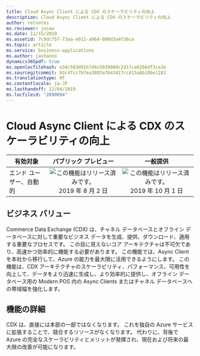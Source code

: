 ```yaml
---
title: Cloud Async Client による CDX のスケーラビリティの向上
description: Cloud Async Client による CDX のスケーラビリティの向上
author: relnotes
ms.reviewer: josaw
ms.date: 11/15/2019
ms.assetid: 7c9dc757-73aa-e911-a964-000d3a4f36ce
ms.topic: article
ms.service: business-applications
ms.author: jashanno
dynamics365pdf: true
ms.openlocfilehash: e34c503d91b7d4c5039880c2d1fca8266df3ca3e
ms.sourcegitcommit: b3c4fcc7b7ea3803a7643417cc415abb10be1182
ms.translationtype: HT
ms.contentlocale: ja-JP
ms.lasthandoff: 12/04/2019
ms.locfileid: "2890094"
---
```

# <a name="improved-cdx-scalability-through-cloud-async-client"></a>Cloud Async Client による CDX のスケーラビリティの向上


| 有効対象    |  パブリック プレビュー | 一般提供 | 
| ---------- | :----------: |:----------: |
|エンド ユーザー、自動的|![この機能はリリース済みです。](/dynamics365-release-plan/media/green-checkmark.png "この機能はリリース済みです。") 2019 年 8 月 2 日| ![この機能はリリース済みです。](/dynamics365-release-plan/media/green-checkmark.png "この機能はリリース済みです。") 2019 年 10 月 1 日|


## <a name="business-value"></a>ビジネス バリュー
<!-- bv start -->
Commerce Data Exchange (CDX) は、チャネル データベースとオフライン データベースに対して重要なビジネス データを生成、提供、ダウンロード、適用する重要なプロセスです。 この目に見えないコア アーキテクチャは不可欠であり、高速かつ効率的に機能する必要があります。 この機能では、Async Client を本社から移行して、Azure の能力を最大限に活用できるようにします。 この機能は、CDX アーキテクチャのスケーラビリティ、パフォーマンス、可用性を向上して、データをより迅速に生成し、より効率的に提供し、オフライン データベース用の Modern POS 内の Async Clients またはチャネル データベースへの帯域幅を強化します。
<!-- bv end -->



## <a name="feature-details"></a>機能の詳細
<!--feature detail start -->
CDX は、直接には本部の一部ではなくなります。 これを独自の Azure サービスに拡張することで、競合するリソースがなくなります。 代わりに、背後で Azure の完全なスケーラビリティとメリットが発揮され、現在および将来の最大限の改善が可能になります。
<!--feature detail end -->









